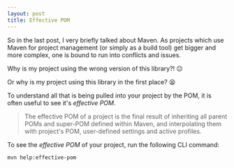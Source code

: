 ```yaml
---
layout: post
title: Effective POM
---
```


So in the last post, I very briefly talked about Maven. As projects which use Maven for project management (or simply as a build tool) get bigger and more complex, one is bound to run into conflicts and issues.

Why is my project using the wrong version of this library?! :confused:

Or why is my project using this library in the first place? :tired_face:

To understand all that is being pulled into your project by the POM, it is often useful to see it's *effective POM*.

> The effective POM of a project is the final result of inheriting all parent POMs and super-POM defined within Maven, and interpolating them with project's POM, user-defined settings and active profiles.

To see the *effective POM* of your project, run the following CLI command:

```sh
mvn help:effective-pom
```
